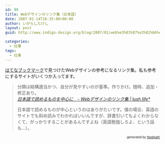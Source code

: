 ```yaml
---
id: 99
title: Webデザインのリンク集（日本語）
date: 2007-01-14T16:35:00+00:00
author: いがらしたけし
layout: post
guid: http://www.indigo-design.org/blog/2007/01/web%e3%83%87%e3%82%b6%e3%82%a4%e3%83%b3%e3%81%ae%e3%83%aa%e3%83%b3%e3%82%af%e9%9b%86%ef%bc%88%e6%97%a5%e6%9c%ac%e8%aa%9e%ef%bc%89/

categories:
  - 仕事
tags:
  - 仕事
---
```

[はてなブックマーク](http://b.hatena.ne.jp/)で見つけたWebデザインの参考になるリンク集。私も参考にするサイトがいくつか入ってます。
  


> 分類は結構適当かつ、自分が見やすいのが基準。作りかけ。随時、追加・修正あり。  
> <cite><a href="http://lush-life.org/entries/eid72.html">日本語で読めるものを中心に　- Webデザインのリンク集 | lush life*</a></cite></p>
日本語で読めるものが中心というのはありがたいです。僕の場合、英語のサイトでも斜め読みでわかればいいんですが、辞書引いてもよくわからなくて、がっかりすることがあるんですよね（英語勉強しろよ、という話も…）。

<div style="text-align: right;font-size: 10px">
  &nbsp;&nbsp;<span>generated by <a href="http://feedpath.jp">feedpath</a></span>
</div>
